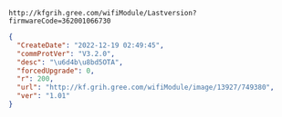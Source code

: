 `http://kfgrih.gree.com/wifiModule/Lastversion?firmwareCode=362001066730`

```json
{
  "CreateDate": "2022-12-19 02:49:45",
  "commProtVer": "V3.2.0",
  "desc": "\u6d4b\u8bd5OTA",
  "forcedUpgrade": 0,
  "r": 200,
  "url": "http://kf.grih.gree.com/wifiModule/image/13927/749380",
  "ver": "1.01"
}
```